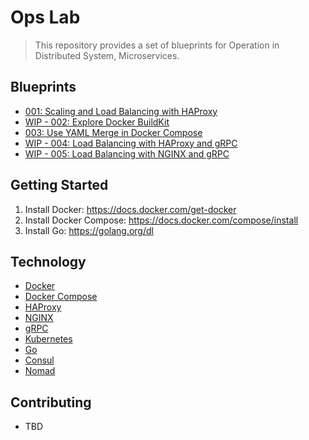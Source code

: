 # Ops Lab

> This repository provides a set of blueprints for Operation in Distributed System, Microservices.

## Blueprints

- [001: Scaling and Load Balancing with HAProxy](001_scaling_containers)
- [WIP - 002: Explore Docker BuildKit](002_docker_buildkit)
- [003: Use YAML Merge in Docker Compose](003_docker_compose_merge)
- [WIP - 004: Load Balancing with HAProxy and gRPC](004_haproxy_grpc_load_balancing)
- [WIP - 005: Load Balancing with NGINX and gRPC](005_nginx_grpc_load_balancing)

## Getting Started

1. Install Docker: <https://docs.docker.com/get-docker>
2. Install Docker Compose: <https://docs.docker.com/compose/install>
3. Install Go: <https://golang.org/dl>

## Technology

- [Docker](https://www.docker.com)
- [Docker Compose](https://github.com/docker/compose)
- [HAProxy](https://www.haproxy.com)
- [NGINX](https://www.nginx.com)
- [gRPC](https://grpc.io)
- [Kubernetes](https://kubernetes.io)
- [Go](https://golang.org)
- [Consul](https://www.consul.io)
- [Nomad](https://www.nomadproject.io)

## Contributing

- TBD
